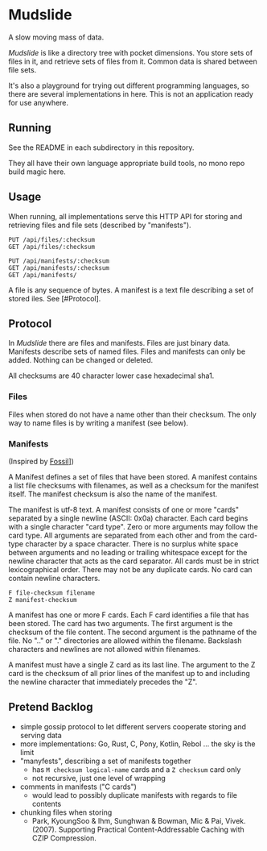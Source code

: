# Mudslide

A slow moving mass of data.

_Mudslide_ is like a directory tree with pocket dimensions.
You store sets of files in it, and retrieve sets of files from it.
Common data is shared between file sets.

It's also a playground for trying out different programming languages,
so there are several implementations in here. This is not an application
ready for use anywhere.

## Running

See the README in each subdirectory in this repository.

They all have their own language appropriate build tools, no mono repo
build magic here.

## Usage

When running, all implementations serve this HTTP API for storing and
retrieving files and file sets (described by "manifests").

    PUT /api/files/:checksum
    GET /api/files/:checksum

    PUT /api/manifests/:checksum
    GET /api/manifests/:checksum
    GET /api/manifests/

A file is any sequence of bytes. A manifest is a text file describing a
set of stored iles. See [#Protocol].

## Protocol

In _Mudslide_ there are files and manifests. Files are just binary data.
Manifests describe sets of named files. Files and manifests can only be added.
Nothing can be changed or deleted.

All checksums are 40 character lower case hexadecimal sha1.

### Files

Files when stored do not have a name other than their checksum. The only way
to name files is by writing a manifest (see below).

### Manifests

(Inspired by [Fossil]])

A Manifest defines a set of files that have been stored. A manifest contains a
list file checksums with filenames,  as well as a checksum for the manifest
itself. The manifest checksum is also the name of the manifest.

The manifest is utf-8 text. A manifest consists of one or more "cards"
separated by a single newline (ASCII: 0x0a) character. Each card begins with a
single character "card type". Zero or more arguments may follow the card type.
All arguments are separated from each other and from the card-type character
by a space character. There is no surplus white space between arguments
and no leading or trailing whitespace except for the newline character that
acts as the card separator. All cards must be in strict lexicographical order.
There may not be any duplicate cards. No card can contain newline characters.

    F file-checksum filename
    Z manifest-checksum

A manifest has one or more F cards. Each F card identifies a file that has
been stored. The card has two arguments. The first argument is the checksum
of the file content. The second argument is the pathname of the file.
No ".." or "." directories are allowed within the filename. Backslash
characters and newlines are not allowed within filenames.

A manifest must have a single Z card as its last line. The argument to the Z
card is the checksum of all prior lines of the manifest up to and including
the newline character that immediately precedes the "Z".

[Fossil]: https://www.fossil-scm.org/

## Pretend Backlog

- simple gossip protocol to let different servers cooperate storing and serving data
- more implementations: Go, Rust, C, Pony, Kotlin, Rebol ... the sky is the limit
- "manyfests", describing a set of manifests together
  - has `M checksum logical-name` cards and a `Z checksum` card only
  - not recursive, just one level of wrapping
- comments in manifests ("C cards")
  - would lead to possibly duplicate manifests with regards to file contents
- chunking files when storing
  - Park, KyoungSoo & Ihm, Sunghwan & Bowman, Mic & Pai, Vivek. (2007). Supporting Practical Content-Addressable Caching with CZIP Compression.
